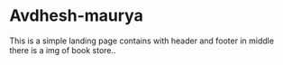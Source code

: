 # Avdhesh-maurya
 This is a simple landing page contains with header and footer in middle there is a img of book store..
